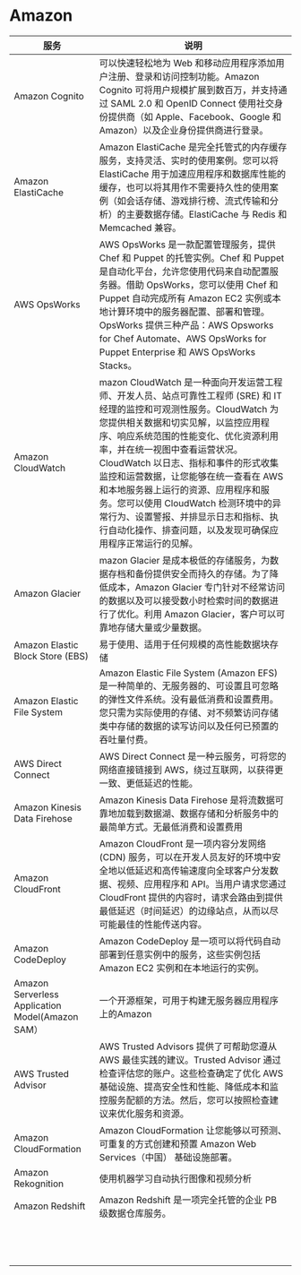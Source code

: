 # Amazon
|服务|说明|
| ------ | ------ |
|Amazon Cognito|可以快速轻松地为 Web 和移动应用程序添加用户注册、登录和访问控制功能。Amazon Cognito 可将用户规模扩展到数百万，并支持通过 SAML 2.0 和 OpenID Connect 使用社交身份提供商（如 Apple、Facebook、Google 和 Amazon）以及企业身份提供商进行登录。 |
|Amazon ElastiCache|Amazon ElastiCache 是完全托管式的内存缓存服务，支持灵活、实时的使用案例。您可以将 ElastiCache 用于加速应用程序和数据库性能的缓存，也可以将其用作不需要持久性的使用案例（如会话存储、游戏排行榜、流式传输和分析）的主要数据存储。ElastiCache 与 Redis 和 Memcached 兼容。|
|AWS OpsWorks|AWS OpsWorks 是一款配置管理服务，提供 Chef 和 Puppet 的托管实例。Chef 和 Puppet 是自动化平台，允许您使用代码来自动配置服务器。借助 OpsWorks，您可以使用 Chef 和 Puppet 自动完成所有 Amazon EC2 实例或本地计算环境中的服务器配置、部署和管理。OpsWorks 提供三种产品：AWS Opsworks for Chef Automate、AWS OpsWorks for Puppet Enterprise 和 AWS OpsWorks Stacks。|
|Amazon CloudWatch|mazon CloudWatch 是一种面向开发运营工程师、开发人员、站点可靠性工程师 (SRE) 和 IT 经理的监控和可观测性服务。CloudWatch 为您提供相关数据和切实见解，以监控应用程序、响应系统范围的性能变化、优化资源利用率，并在统一视图中查看运营状况。CloudWatch 以日志、指标和事件的形式收集监控和运营数据，让您能够在统一查看在 AWS 和本地服务器上运行的资源、应用程序和服务。您可以使用 CloudWatch 检测环境中的异常行为、设置警报、并排显示日志和指标、执行自动化操作、排查问题，以及发现可确保应用程序正常运行的见解。|
|Amazon Glacier|mazon Glacier 是成本极低的存储服务，为数据存档和备份提供安全而持久的存储。为了降低成本，Amazon Glacier 专门针对不经常访问的数据以及可以接受数小时检索时间的数据进行了优化。利用 Amazon Glacier，客户可以可靠地存储大量或少量数据。|
|Amazon Elastic Block Store (EBS)|易于使用、适用于任何规模的高性能数据块存储|
|Amazon Elastic File System|Amazon Elastic File System (Amazon EFS) 是一种简单的、无服务器的、可设置且可忽略的弹性文件系统。没有最低消费和设置费用。您只需为实际使用的存储、对不频繁访问存储类中存储的数据的读写访问以及任何已预置的吞吐量付费。|
|AWS Direct Connect|AWS Direct Connect 是一种云服务，可将您的网络直接链接到 AWS，绕过互联网，以获得更一致、更低延迟的性能。|
|Amazon Kinesis Data Firehose|Amazon Kinesis Data Firehose 是将流数据可靠地加载到数据湖、数据存储和分析服务中的最简单方式。无最低消费和设置费用|
|Amazon CloudFront|Amazon CloudFront 是一项内容分发网络 (CDN) 服务，可以在开发人员友好的环境中安全地以低延迟和高传输速度向全球客户分发数据、视频、应用程序和 API。当用户请求您通过 CloudFront 提供的内容时，请求会路由到提供最低延迟（时间延迟）的边缘站点，从而以尽可能最佳的性能传送内容。|
|Amazon CodeDeploy|Amazon CodeDeploy 是一项可以将代码自动部署到任意实例中的服务，这些实例包括 Amazon EC2 实例和在本地运行的实例。|
|Amazon Serverless Application Model(Amazon SAM）|一个开源框架，可用于构建无服务器应用程序上的Amazon|
|AWS Trusted Advisor|AWS Trusted Advisors 提供了可帮助您遵从 AWS 最佳实践的建议。Trusted Advisor 通过检查评估您的账户。这些检查确定了优化 AWS 基础设施、提高安全性和性能、降低成本和监控服务配额的方法。然后，您可以按照检查建议来优化服务和资源。|
|Amazon CloudFormation|Amazon CloudFormation 让您能够以可预测、可重复的方式创建和预置 Amazon Web Services（中国） 基础设施部署。|
|Amazon Rekognition|使用机器学习自动执行图像和视频分析|
|Amazon Redshift|Amazon Redshift 是一项完全托管的企业 PB 级数据仓库服务。|
|||
|||
|||
|||
|||
|||
|||
|||
|||
|||
|||
|||
|||